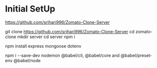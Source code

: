 # Initial SetUp

https://github.com/srihari996/Zomato-Clone-Server

git clone https://github.com/srihari996/Zomato-Clone-Server
cd zomato-clone 
mkdir server 
cd server 
npm i


<!-- Developer Dependencies -->
npm install express mongoose dotenv


<!-- Developer Dependencies -->
npm i --save-dev nodemon @babel/cli, @babel/core and @babel/preset-env @babel/node
